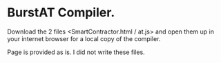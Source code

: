 # BurstAT Compiler.

Download the 2 files <SmartContractor.html / at.js> and open them up in your internet browser for a local copy of the compiler.

Page is provided as is. I did not write these files. 
